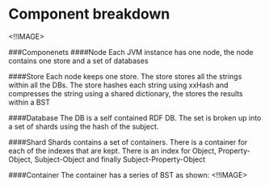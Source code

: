 # Component breakdown
<!!IMAGE>

###Componenets
####Node
Each JVM instance has one node, the node contains one store and a set of databases

####Store
Each node keeps one store. The store stores all the strings within all the DBs. The store hashes each string using xxHash and compresses the string using a shared dictionary,
the stores the results within a BST

####Database
The DB is a self contained RDF DB. The set is broken up into a set of shards using the hash of the subject.

####Shard
Shards contains a set of containers. There is a container for each of the indexes that are kept. There is an index for Object, Property-Object, Subject-Object and finally Subject-Property-Object

####Container
The container has a series of BST as shown: <!!IMAGE>
